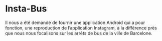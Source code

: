 # Insta-Bus
Il nous a été demandé de fournir une application Android qui a pour fonction, une reproduction de l’application Instagram, à la différence près que nous nous focalisons sur les arrêts de bus de la ville de Barcelone.
